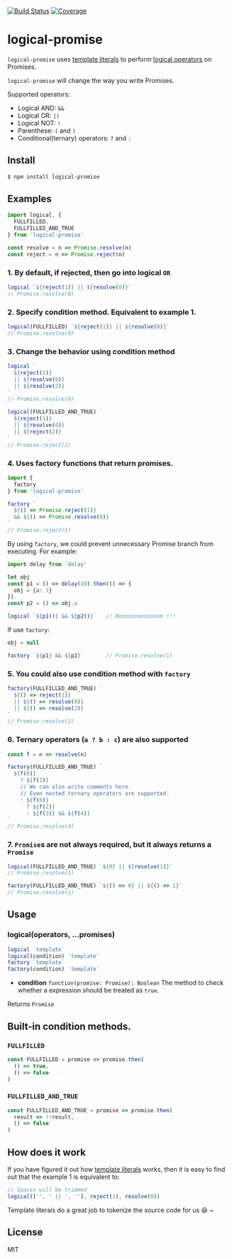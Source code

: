 [![Build Status](https://travis-ci.org/kaelzhang/node-logical-promise.svg?branch=master)](https://travis-ci.org/kaelzhang/node-logical-promise)
[![Coverage](https://codecov.io/gh/kaelzhang/node-logical-promise/branch/master/graph/badge.svg)](https://codecov.io/gh/kaelzhang/node-logical-promise)
<!-- optional appveyor tst
[![Windows Build Status](https://ci.appveyor.com/api/projects/status/github/kaelzhang/node-logical-promise?branch=master&svg=true)](https://ci.appveyor.com/project/kaelzhang/node-logical-promise)
-->
<!-- optional npm version
[![NPM version](https://badge.fury.io/js/logical-promise.svg)](http://badge.fury.io/js/logical-promise)
-->
<!-- optional npm downloads
[![npm module downloads per month](http://img.shields.io/npm/dm/logical-promise.svg)](https://www.npmjs.org/package/logical-promise)
-->
<!-- optional dependency status
[![Dependency Status](https://david-dm.org/kaelzhang/node-logical-promise.svg)](https://david-dm.org/kaelzhang/node-logical-promise)
-->

# logical-promise

`logical-promise` uses [template literals](https://developer.mozilla.org/en-US/docs/Web/JavaScript/Reference/Template_literals) to perform [logical operators](https://developer.mozilla.org/en-US/docs/Web/JavaScript/Reference/Operators/Logical_Operators) on Promises.

`logical-promise` will change the way you write Promises.

Supported operators:

- Logical AND: `&&`
- Logical OR: `||`
- Logical NOT: `!`
- Parenthese: `(` and `)`
- Conditional(ternary) operators: `?` and `:`

## Install

```sh
$ npm install logical-promise
```

## Examples

```js
import logical, {
  FULLFILLED,
  FULLFILLED_AND_TRUE
} from 'logical-promise'

const resolve = n => Promise.resolve(n)
const reject = n => Promise.reject(n)
```

### 1. By default, if rejected, then go into logical `OR`

```js
logical `${reject(1)} || ${resolve(0)}`
// Promise.resolve(0)
```

### 2. Specify condition method. Equivalent to example 1.

```js
logical(FULLFILLED) `${reject(1)} || ${resolve(0)}`
// Promise.resolve(0)
```

### 3. Change the behavior using condition method

```js
logical `
  ${reject(1)}
  || ${resolve(0)}
  || ${resolve(2)}
`
// Promise.resolve(0)

logical(FULLFILLED_AND_TRUE) `
  ${reject(1)}
  || ${resolve(0)}
  || ${reject(2)}
`
// Promise.reject(2)
```

### 4. Uses factory functions that return promises.

```js
import {
  factory
} from 'logical-promise'

factory `
  ${() => Promise.reject(1)}
  && ${() => Promise.resolve(0)}
`
// Promise.reject(1)
```

By using `factory`, we could prevent unnecessary Promise branch from executing. For example:

```js
import delay from 'delay'

let obj
const p1 = () => delay(10).then(() => {
  obj = {a: 1}
})
const p2 = () => obj.a
```

```js
logical `${p1()} && ${p2()}`   // Booooooooooooom !!!
```

If use `factory`:

```js
obj = null

factory `${p1} && ${p2}`       // Promise.resolve(1)
```

### 5. You could also use condition method with `factory`

```js
factory(FULLFILLED_AND_TRUE) `
  ${() => reject(1)}
  || ${() => resolve(0)}
  || ${() => resolve(2)}
`
// Promise.resolve(2)
```

### 6. Ternary operators (`a ? b : c`) are also supported

```js
const f = n => resolve(n)

factory(FULLFILLED_AND_TRUE) `
  ${f(0)}
    ? ${f(1)}
    // We can also write comments here.
    // Even nested ternary operators are supported.
    : ${f(0)}
      ? ${f(2)}
      : ${f(3)} && ${f(4)}
`
// Promise.resolve(4)
```

### 7. `Promise`s are not always required, but it always returns a `Promise`

```js
logical(FULLFILLED_AND_TRUE) `${0} || ${resolve(1)}`
// Promise.resolve(1)

factory(FULLFILLED_AND_TRUE) `${() => 0} || ${() => 1}`
// Promise.resolve(1)
```

## Usage

### logical(operators, ...promises)

```js
logical `template`
logical(condition) `template`
factory `template`
factory(condition) `template`
```

- **condition** `function(promise: Promise): Boolean` The method to check whether a expression should be treated as `true`.

Returns `Promise`

## Built-in condition methods.

### `FULLFILLED`

```js
const FULLFILLED = promise => promise.then(
  () => true,
  () => false
)
```

### `FULLFILLED_AND_TRUE`

```js
const FULLFILLED_AND_TRUE = promise => promise.then(
  result => !!result,
  () => false
)
```

## How does it work

If you have figured it out how [template literals](https://developer.mozilla.org/en-US/docs/Web/JavaScript/Reference/Template_literals) works, then it is easy to find out that the example 1 is equivalent to:

```js
// Spaces will be trimmed
logical(['', ' || ', ''], reject(1), resolve(0))
```

Template literals do a great job to tokenize the source code for us 😆 ~

## License

MIT
